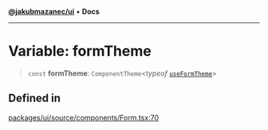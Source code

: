 [**@jakubmazanec/ui**](../README.md) • **Docs**

---

# Variable: formTheme

> `const` **formTheme**: `ComponentTheme`\<_typeof_ [`useFormTheme`](../functions/useFormTheme.md)\>

## Defined in

[packages/ui/source/components/Form.tsx:70](https://github.com/jakubmazanec/tools/blob/4ad59c6b8eb7868ab1902d25f4c1aae28b28a6e4/packages/ui/source/components/Form.tsx#L70)
